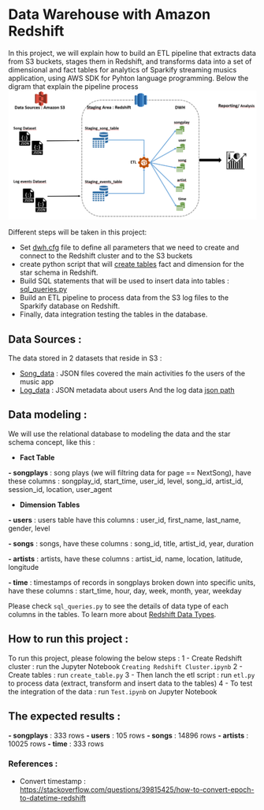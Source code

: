 # Data Warehouse with Amazon Redshift
In this project, we will explain how to build an ETL pipeline that extracts data from S3 buckets, stages them in Redshift, and transforms data into a set of dimensional and fact tables for analytics of Sparkify streaming musics application, using AWS SDK for Pyhton language programming.
Below the digram that explain the pipeline process ![image info](./Diagram.png)

Different steps will be taken in this project:
- Set [dwh.cfg](https://github.com/Iaddiop/Cloud_Data_Warehouse/blob/master/dwh.cfg) file to define all parameters that we need to create and connect to the Redshift cluster and to the S3 buckets
- create python script that will [create tables](https://github.com/Iaddiop/Cloud_Data_Warehouse/blob/master/create_tables.py) fact and dimension for the star schema in Redshift.
- Build SQL statements that will be used to insert data into tables : [sql_queries.py](https://github.com/Iaddiop/Cloud_Data_Warehouse/blob/master/sql_queries.py)
- Build an ETL pipeline to process data from the S3 log files to the Sparkify database on Redshift.
- Finally, data integration testing the tables in the database.

## Data Sources :
The data stored in 2 datasets that reside in S3 :
- [Song_data](s3://udacity-dend/song_data) : JSON files covered the main activities fo the users of the music app
- [Log_data](s3://udacity-dend/log_data) : JSON metadata about users
And the log data [json path](s3://udacity-dend/log_json_path.json)

## Data modeling :
We will use the relational database to modeling the data and the star schema concept, like this :

- **Fact Table**

**- songplays** : song plays (we will filtring data for page == NextSong), have these columns :
songplay_id, start_time, user_id, level, song_id, artist_id, session_id, location, user_agent

- **Dimension Tables**

**- users** : users table have this columns : user_id, first_name, last_name, gender, level

**- songs** : songs, have these columns : song_id, title, artist_id, year, duration

**- artists** : artists, have these columns : artist_id, name, location, latitude, longitude

**- time** : timestamps of records in songplays broken down into specific units, have these columns : start_time, hour, day, week, month, year, weekday

Please check `sql_queries.py` to see the details of data type of each columns in the tables.
To learn more about [Redshift Data Types](https://docs.aws.amazon.com/redshift/latest/dg/c_Supported_data_types.html).

## How to run this project :
To run this project, please folowing the below steps :
1 - Create Redshift cluster : run the Jupyter Notebook `Creating Redshift Cluster.ipynb`
2 - Create tables : run `create_table.py`
3 - Then lanch the etl script : run `etl.py` to process data (extract, transform and insert data to the tables)
4 - To test the integration of the data : run `Test.ipynb` on Jupyter Notebook

## The expected results :
**- songplays** : 333 rows
**- users** : 105 rows
**- songs** : 14896 rows
**- artists** : 10025 rows
**- time** : 333 rows
### References :
- Convert timestamp : https://stackoverflow.com/questions/39815425/how-to-convert-epoch-to-datetime-redshift
